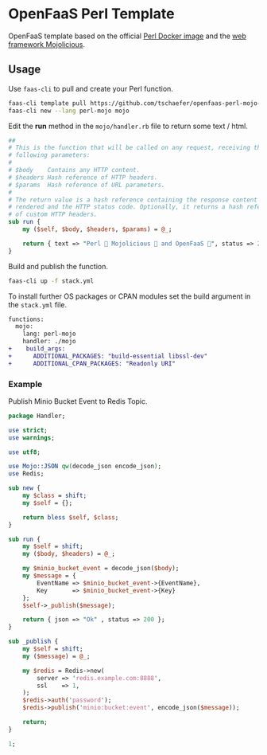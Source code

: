# OpenFaaS Perl Template

OpenFaaS template based on the official
[Perl Docker image](https://hub.docker.com/_/perl/) and the
[web framework Mojolicious](https://mojolicious.org/).

## Usage
Use `faas-cli` to pull and create your Perl function.

```bash
faas-cli template pull https://github.com/tschaefer/openfaas-perl-mojo-template
faas-cli new --lang perl-mojo mojo
```

Edit the **run** method in the `mojo/handler.rb` file to return some text /
html.

```perl
##
# This is the function that will be called on any request, receiving the
# following parameters:
#
# $body    Contains any HTTP content.
# $headers Hash reference of HTTP headers.
# $params  Hash reference of URL parameters.
#
# The return value is a hash reference containing the response content to be
# rendered and the HTTP status code. Optionally, it returns a hash reference
# of custom HTTP headers.
sub run {
    my ($self, $body, $headers, $params) = @_;

    return { text => "Perl 🐪 Mojolicious 🚀 and OpenFaaS 🐳", status => 200 };
}
```

Build and publish the function.

```bash
faas-cli up -f stack.yml
```

To install further OS packages or CPAN modules set the build argument in the
`stack.yml` file.

```diff
functions:
  mojo:
    lang: perl-mojo
    handler: ./mojo
+    build_args:
+      ADDITIONAL_PACKAGES: "build-essential libssl-dev"
+      ADDITIONAL_CPAN_PACKAGES: "Readonly URI"
```

### Example

Publish Minio Bucket Event to Redis Topic.

```perl
package Handler;

use strict;
use warnings;

use utf8;

use Mojo::JSON qw(decode_json encode_json);
use Redis;

sub new {
    my $class = shift;
    my $self = {};

    return bless $self, $class;
}

sub run {
    my $self = shift;
    my ($body, $headers) = @_;

    my $minio_bucket_event = decode_json($body);
    my $message = {
        EventName => $minio_bucket_event->{EventName},
        Key       => $minio_bucket_event->{Key}
    };
    $self->_publish($message);

    return { json => "Ok" , status => 200 };
}

sub _publish {
    my $self = shift;
    my ($message) = @_;

    my $redis = Redis->new(
        server => 'redis.example.com:8888',
        ssl    => 1,
    );
    $redis->auth('password');
    $redis->publish('minio:bucket:event', encode_json($message));

    return;
}

1;

```
